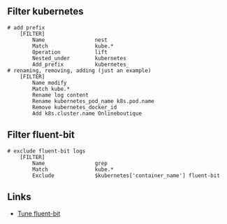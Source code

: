 ## Filter kubernetes
```shell
# add prefix
    [FILTER]
        Name                nest
        Match               kube.*
        Operation           lift
        Nested_under        kubernetes
        Add_prefix          kubernetes_
# renaming, removing, adding (just an example)
    [FILTER]
        Name modify
        Match kube.*
        Rename log content
        Rename kubernetes_pod_name k8s.pod.name
        Remove kubernetes_docker_id
        Add k8s.cluster.name Onlineboutique
```


## Filter fluent-bit
```shell
# exclude fluent-bit logs
    [FILTER]
        Name                grep
        Match               kube.*
        Exclude             $kubernetes['container_name'] fluent-bit
```


## Links
- [Tune fluent-bit](https://youtu.be/KJlWV5-o8v0)
